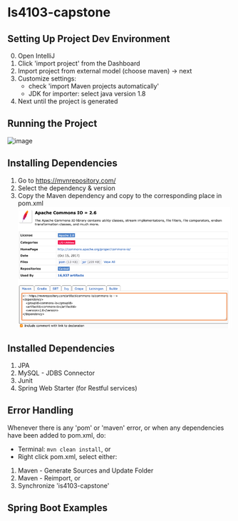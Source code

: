 # Is4103-capstone

## Setting Up Project Dev Environment

0. Open IntelliJ
1. Click 'import project' from the Dashboard
2. Import project from external model (choose maven) -> next
3. Customize settings: 
	- check 'import Maven projects automatically'
	- JDK for importer: select java version 1.8
4. Next until the project is generated

## Running the Project

![image](./gitignore_screenshot/02.png)

## Installing Dependencies
1. Go to https://mvnrepository.com/
2. Select the dependency & version
3. Copy the Maven dependency and copy to the corresponding place in pom.xml
![image](./gitignore_screenshot/01.png)

## Installed Dependencies
1. JPA
2. MySQL - JDBS Connector 
3. Junit
4. Spring Web Starter (for Restful services)

## Error Handling
Whenever there is any 'pom' or 'maven' error, or when any dependencies have been added to pom.xml, do:
- Terminal: `mvn clean install`, or
- Right click pom.xml, select either:
1. Maven - Generate Sources and Update Folder
2. Maven - Reimport, or
3. Synchronize 'is4103-capstone'

## Spring Boot Examples

